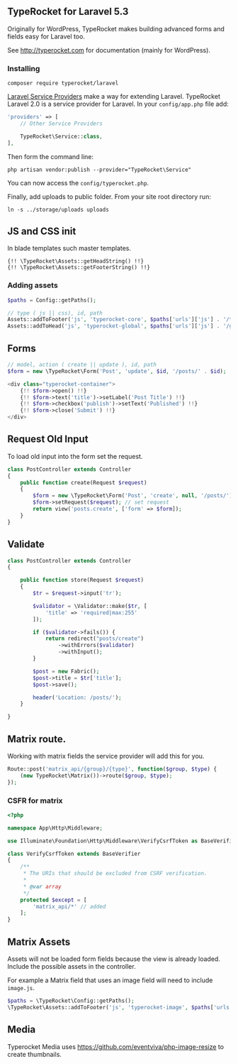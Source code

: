 ## TypeRocket for Laravel 5.3

Originally for WordPress, TypeRocket makes building advanced forms and fields easy for Laravel too.

See http://typerocket.com for documentation (mainly for WordPress).

### Installing

```
composer require typerocket/laravel
```

[Laravel Service Providers](https://laravel.com/docs/5.3/providers#registering-providers) make a way for extending Laravel. TypeRocket Laravel 2.0 is a service provider for Laravel. In your `config/app.php` file add:

```php
'providers' => [
    // Other Service Providers

    TypeRocket\Service::class,
],
```

Then form the command line:

```
php artisan vendor:publish --provider="TypeRocket\Service"
```

You can now access the `config/typerocket.php`.

Finally, add uploads to public folder. From your site root directory run:

```
ln -s ../storage/uploads uploads
```

## JS and CSS init

In blade templates such master templates.

```
{!! \TypeRocket\Assets::getHeadString() !!}
{!! \TypeRocket\Assets::getFooterString() !!}
```

### Adding assets

```php
$paths = Config::getPaths();

// type ( js || css), id, path
Assets::addToFooter('js', 'typerocket-core', $paths['urls']['js'] . '/typerocket.js');
Assets::addToHead('js', 'typerocket-global', $paths['urls']['js'] . '/global.js');
```

## Forms

```php
// model, action ( create || update ), id, path
$form = new \TypeRocket\Form('Post', 'update', $id, '/posts/' . $id);
```

```php
<div class="typerocket-container">
    {!! $form->open() !!}
    {!! $form->text('title')->setLabel('Post Title') !!}
    {!! $form->checkbox('publish')->setText('Published') !!}
    {!! $form->close('Submit') !!}
</div>
```

## Request Old Input

To load old input into the form set the request.

```php
class PostController extends Controller
{
    public function create(Request $request)
    {
        $form = new \TypeRocket\Form('Post', 'create', null, '/posts/');
        $form->setRequest($request); // set request
        return view('posts.create', ['form' => $form]);
    }
}
```

## Validate

```php
class PostController extends Controller
{

    public function store(Request $request)
    {
        $tr = $request->input('tr');

        $validator = \Validator::make($tr, [
            'title' => 'required|max:255'
        ]);

        if ($validator->fails()) {
            return redirect("posts/create")
                ->withErrors($validator)
                ->withInput();
        }

        $post = new Fabric();
        $post->title = $tr['title'];
        $post->save();

        header('Location: /posts/');
    }

}
```

## Matrix route.

Working with matrix fields the service provider will add this for you.

```php
Route::post('matrix_api/{group}/{type}', function($group, $type) {
    (new TypeRocket\Matrix())->route($group, $type);
});
```

### CSFR for matrix

```php
<?php

namespace App\Http\Middleware;

use Illuminate\Foundation\Http\Middleware\VerifyCsrfToken as BaseVerifier;

class VerifyCsrfToken extends BaseVerifier
{
    /**
     * The URIs that should be excluded from CSRF verification.
     *
     * @var array
     */
    protected $except = [
        'matrix_api/*' // added
    ];
}
```

## Matrix Assets

Assets will not be loaded form fields because the view is already loaded. Include the possible assets in the controller.

For example a Matrix field that uses an image field will need to include `image.js`.

```php
$paths = \TypeRocket\Config::getPaths();
\TypeRocket\Assets::addToFooter('js', 'typerocket-image', $paths['urls']['js'] . '/image.js');
```

## Media

Typerocket Media uses https://github.com/eventviva/php-image-resize to create thumbnails.
